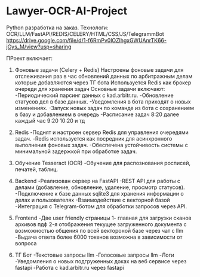 # Lawyer-OCR-AI-Project
Python разработка на заказ. Технологи: OCR/LLM/FastAPI/REDIS/CELERY/HTML/CSS/JS/TelegrammBot
https://drive.google.com/file/d/1-f6RmPv0lOZlhgxGWUAnrTK66-jGys_M/view?usp=sharing

ПРоект включает: 

1. Фоновые задачи (Celery + Redis)
  Настроены фоновые задачи для отслеживания раз в час обновлений данных по арбитражным делам которые добавляются через ТГ бота
  Используется Redis как брокер очереди для хранения задач
  Основные задачи включают:
    -Периодический парсинг данных с kad.arbitr.ru.
    -Обновление статусов дел в базе данных.
    -Уведомления в бота приходят о новых изменениях.
    -Запуск новых задач по команде из бота с сохранением в базу и добавлением в очередь
    -Расписание задач 8:20 далее каждый час 9:20 10:20 и тд

2. Redis 
    -Поднят и настроен сервер Redis для управления очередями задач.
    -Redis используется как посредник для асинхронного выполнения фоновых задач.
    -Обеспечена устойчивость системы с минимальной задержкой при обработке задач.

3. Обучение Tesseract (OCR)
    -Обучение для распознования росписей, печатей, таблиц.

4. Backend
    -Реализован сервер на FastAPI
    -REST API для работы с делами (добавление, обновление, удаление, просмотр статусов).
    -Подключение к базе данных sqlite3 для хранения информации о делах и пользователях
    -Взаимодействие с векторной базой
    -Интеграция с Telegram-ботом для обработки запросов через API.

4. Frontend
    -Две user friendly страницы 1- главная для загрузки сканов архивов пдф
    2-я отображения текущее загруженного документа с возможностью общения по всей вектороной базе через чат c llm
    -Выдача ответа более 6000 токенов возможна в зависимости от вопроса

5. ТГ Бот 
  -Текстовые запросы llm
  -Голосовые запросы llm
  -Логи
    -Уведомления о новых подгруженных доках на веб сервисе через fastapi
    -Работа с kad.arbitr.ru через fastapi
